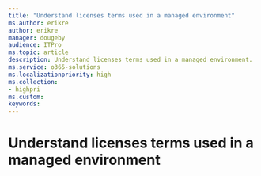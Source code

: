 ```yaml
---
title: "Understand licenses terms used in a managed environment"
ms.author: erikre
author: erikre
manager: dougeby
audience: ITPro
ms.topic: article
description: Understand licenses terms used in a managed environment.
ms.service: o365-solutions
ms.localizationpriority: high
ms.collection:
- highpri
ms.custom:
keywords:
---
```


# Understand licenses terms used in a managed environment


